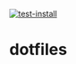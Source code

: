 [![test-install](https://github.com/tedchamb/dotfiles/actions/workflows/test-install.yml/badge.svg)](https://github.com/tedchamb/dotfiles/actions/workflows/test-install.yml)

# dotfiles
